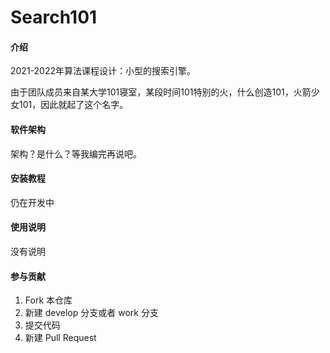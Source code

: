 # Search101

#### 介绍
2021-2022年算法课程设计：小型的搜索引擎。

由于团队成员来自某大学101寝室，某段时间101特别的火，什么创造101，火箭少女101，因此就起了这个名字。

#### 软件架构

架构？是什么？等我编完再说吧。

#### 安装教程

仍在开发中

#### 使用说明

没有说明

#### 参与贡献

1.  Fork 本仓库
2.  新建 develop 分支或者 work 分支
3.  提交代码
4.  新建 Pull Request

